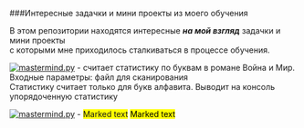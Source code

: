 ###Интересные задачки и мини проекты из моего обучения

В этом репозитории находятся интересные ___на мой взгляд___ задачки и мини проекты <br/>
с которыми мне приходилось сталкиваться в процессе обучения.

[![mastermind.py](https://img.shields.io/static/v1?label=char_stat&message=.py&color=blueviolet)](book%20parser/char_stat.py) - считает статистику по буквам в романе Война и Мир. <br/>
Входные параметры: файл для сканирования <br/>
Статистику считает только для букв алфавита. Выводит на консоль упорядоченную статистику


[![mastermind.py](https://img.shields.io/static/v1?label=mastermind&message=.py&color=blueviolet)](bulls%20and%20cows%20game/mastermind.py) -
<span style="background-color: #FFFF00">Marked text</span>
<mark>Marked text</mark>